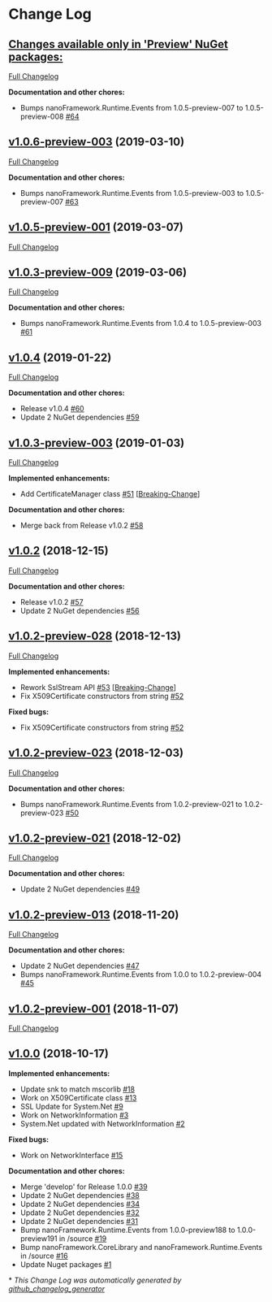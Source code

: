 # Change Log

## [**Changes available only in 'Preview' NuGet packages:**](https://github.com/nanoframework/lib-nanoFramework.System.Net/tree/HEAD)

[Full Changelog](https://github.com/nanoframework/lib-nanoFramework.System.Net/compare/v1.0.6-preview-003...HEAD)

**Documentation and other chores:**

- Bumps nanoFramework.Runtime.Events from 1.0.5-preview-007 to 1.0.5-preview-008 [\#64](https://github.com/nanoframework/lib-nanoFramework.System.Net/pull/64)

## [v1.0.6-preview-003](https://github.com/nanoframework/lib-nanoFramework.System.Net/tree/v1.0.6-preview-003) (2019-03-10)
[Full Changelog](https://github.com/nanoframework/lib-nanoFramework.System.Net/compare/v1.0.5-preview-001...v1.0.6-preview-003)

**Documentation and other chores:**

- Bumps nanoFramework.Runtime.Events from 1.0.5-preview-003 to 1.0.5-preview-007 [\#63](https://github.com/nanoframework/lib-nanoFramework.System.Net/pull/63)

## [v1.0.5-preview-001](https://github.com/nanoframework/lib-nanoFramework.System.Net/tree/v1.0.5-preview-001) (2019-03-07)
[Full Changelog](https://github.com/nanoframework/lib-nanoFramework.System.Net/compare/v1.0.3-preview-009...v1.0.5-preview-001)

## [v1.0.3-preview-009](https://github.com/nanoframework/lib-nanoFramework.System.Net/tree/v1.0.3-preview-009) (2019-03-06)
[Full Changelog](https://github.com/nanoframework/lib-nanoFramework.System.Net/compare/v1.0.4...v1.0.3-preview-009)

**Documentation and other chores:**

- Bumps nanoFramework.Runtime.Events from 1.0.4 to 1.0.5-preview-003 [\#61](https://github.com/nanoframework/lib-nanoFramework.System.Net/pull/61)

## [v1.0.4](https://github.com/nanoframework/lib-nanoFramework.System.Net/tree/v1.0.4) (2019-01-22)
[Full Changelog](https://github.com/nanoframework/lib-nanoFramework.System.Net/compare/v1.0.3-preview-003...v1.0.4)

**Documentation and other chores:**

- Release v1.0.4 [\#60](https://github.com/nanoframework/lib-nanoFramework.System.Net/pull/60)
- Update 2 NuGet dependencies [\#59](https://github.com/nanoframework/lib-nanoFramework.System.Net/pull/59)

## [v1.0.3-preview-003](https://github.com/nanoframework/lib-nanoFramework.System.Net/tree/v1.0.3-preview-003) (2019-01-03)
[Full Changelog](https://github.com/nanoframework/lib-nanoFramework.System.Net/compare/v1.0.2...v1.0.3-preview-003)

**Implemented enhancements:**

- Add CertificateManager class [\#51](https://github.com/nanoframework/lib-nanoFramework.System.Net/pull/51) [[Breaking-Change](https://github.com/nanoframework/lib-nanoFramework.System.Net/labels/Breaking-Change)]

**Documentation and other chores:**

- Merge back from Release v1.0.2 [\#58](https://github.com/nanoframework/lib-nanoFramework.System.Net/pull/58)

## [v1.0.2](https://github.com/nanoframework/lib-nanoFramework.System.Net/tree/v1.0.2) (2018-12-15)
[Full Changelog](https://github.com/nanoframework/lib-nanoFramework.System.Net/compare/v1.0.2-preview-028...v1.0.2)

**Documentation and other chores:**

- Release v1.0.2 [\#57](https://github.com/nanoframework/lib-nanoFramework.System.Net/pull/57)
- Update 2 NuGet dependencies [\#56](https://github.com/nanoframework/lib-nanoFramework.System.Net/pull/56)

## [v1.0.2-preview-028](https://github.com/nanoframework/lib-nanoFramework.System.Net/tree/v1.0.2-preview-028) (2018-12-13)
[Full Changelog](https://github.com/nanoframework/lib-nanoFramework.System.Net/compare/v1.0.2-preview-023...v1.0.2-preview-028)

**Implemented enhancements:**

- Rework SslStream API [\#53](https://github.com/nanoframework/lib-nanoFramework.System.Net/pull/53) [[Breaking-Change](https://github.com/nanoframework/lib-nanoFramework.System.Net/labels/Breaking-Change)]
- Fix X509Certificate constructors from string [\#52](https://github.com/nanoframework/lib-nanoFramework.System.Net/pull/52)

**Fixed bugs:**

- Fix X509Certificate constructors from string [\#52](https://github.com/nanoframework/lib-nanoFramework.System.Net/pull/52)

## [v1.0.2-preview-023](https://github.com/nanoframework/lib-nanoFramework.System.Net/tree/v1.0.2-preview-023) (2018-12-03)
[Full Changelog](https://github.com/nanoframework/lib-nanoFramework.System.Net/compare/v1.0.2-preview-021...v1.0.2-preview-023)

**Documentation and other chores:**

- Bumps nanoFramework.Runtime.Events from 1.0.2-preview-021 to 1.0.2-preview-023 [\#50](https://github.com/nanoframework/lib-nanoFramework.System.Net/pull/50)

## [v1.0.2-preview-021](https://github.com/nanoframework/lib-nanoFramework.System.Net/tree/v1.0.2-preview-021) (2018-12-02)
[Full Changelog](https://github.com/nanoframework/lib-nanoFramework.System.Net/compare/v1.0.2-preview-013...v1.0.2-preview-021)

**Documentation and other chores:**

- Update 2 NuGet dependencies [\#49](https://github.com/nanoframework/lib-nanoFramework.System.Net/pull/49)

## [v1.0.2-preview-013](https://github.com/nanoframework/lib-nanoFramework.System.Net/tree/v1.0.2-preview-013) (2018-11-20)
[Full Changelog](https://github.com/nanoframework/lib-nanoFramework.System.Net/compare/v1.0.2-preview-001...v1.0.2-preview-013)

**Documentation and other chores:**

- Update 2 NuGet dependencies [\#47](https://github.com/nanoframework/lib-nanoFramework.System.Net/pull/47)
- Bumps nanoFramework.Runtime.Events from 1.0.0 to 1.0.2-preview-004 [\#45](https://github.com/nanoframework/lib-nanoFramework.System.Net/pull/45)

## [v1.0.2-preview-001](https://github.com/nanoframework/lib-nanoFramework.System.Net/tree/v1.0.2-preview-001) (2018-11-07)
[Full Changelog](https://github.com/nanoframework/lib-nanoFramework.System.Net/compare/v1.0.0...v1.0.2-preview-001)

## [v1.0.0](https://github.com/nanoframework/lib-nanoFramework.System.Net/tree/v1.0.0) (2018-10-17)
**Implemented enhancements:**

- Update snk to match mscorlib [\#18](https://github.com/nanoframework/lib-nanoFramework.System.Net/pull/18)
- Work on X509Certificate class [\#13](https://github.com/nanoframework/lib-nanoFramework.System.Net/pull/13)
- SSL Update for System.Net [\#9](https://github.com/nanoframework/lib-nanoFramework.System.Net/pull/9)
- Work on NetworkInformation [\#3](https://github.com/nanoframework/lib-nanoFramework.System.Net/pull/3)
- System.Net updated with NetworkInformation [\#2](https://github.com/nanoframework/lib-nanoFramework.System.Net/pull/2)

**Fixed bugs:**

- Work on NetworkInterface [\#15](https://github.com/nanoframework/lib-nanoFramework.System.Net/pull/15)

**Documentation and other chores:**

- Merge 'develop' for Release 1.0.0 [\#39](https://github.com/nanoframework/lib-nanoFramework.System.Net/pull/39)
- Update 2 NuGet dependencies [\#38](https://github.com/nanoframework/lib-nanoFramework.System.Net/pull/38)
- Update 2 NuGet dependencies [\#34](https://github.com/nanoframework/lib-nanoFramework.System.Net/pull/34)
- Update 2 NuGet dependencies [\#32](https://github.com/nanoframework/lib-nanoFramework.System.Net/pull/32)
- Update 2 NuGet dependencies [\#31](https://github.com/nanoframework/lib-nanoFramework.System.Net/pull/31)
- Bump nanoFramework.Runtime.Events from 1.0.0-preview188 to 1.0.0-preview191 in /source [\#19](https://github.com/nanoframework/lib-nanoFramework.System.Net/pull/19)
- Bump nanoFramework.CoreLibrary and nanoFramework.Runtime.Events in /source [\#16](https://github.com/nanoframework/lib-nanoFramework.System.Net/pull/16)
- Update Nuget packages [\#1](https://github.com/nanoframework/lib-nanoFramework.System.Net/pull/1)



\* *This Change Log was automatically generated by [github_changelog_generator](https://github.com/skywinder/Github-Changelog-Generator)*